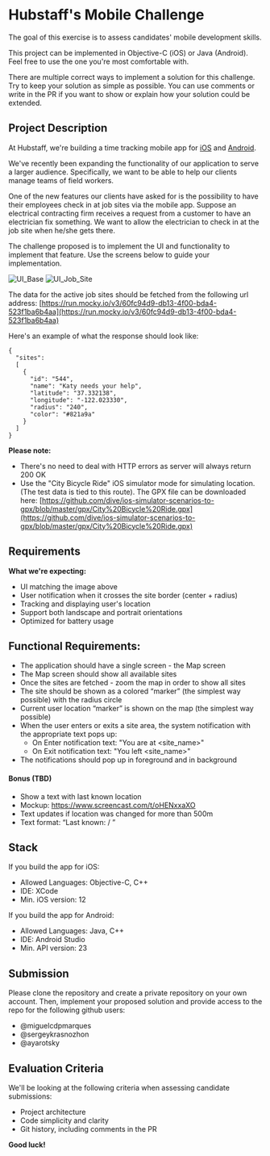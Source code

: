 # Hubstaff's Mobile Challenge
The goal of this exercise is to assess candidates' mobile development skills.

This project can be implemented in Objective-C (iOS) or Java (Android). Feel free to use the one you're most comfortable with.

There are multiple correct ways to implement a solution for this challenge. Try to keep your solution as simple as possible. You can use comments or write in the PR if you want to show or explain how your solution could be extended.

## Project Description
At Hubstaff, we're building a time tracking mobile app for [iOS](https://apps.apple.com/us/app/hubstaff-time-clock/id971894122) and [Android](https://play.google.com/store/apps/details?id=com.netsoft.Hubstaff&hl=en&gl=US). 

We've recently been expanding the functionality of our application to serve a larger audience. Specifically, we want to be able to help our clients manage teams of field workers.

One of the new features our clients have asked for is the possibility to have their employees check in at job sites via the mobile app. Suppose an electrical contracting firm receives a request from a customer to have an electrician fix something. We want to allow the electrician to check in at the job site when he/she gets there. 

The challenge proposed is to implement the UI and functionality to implement that feature. Use the screens below to guide your implementation.

![UI_Base](./assets/UI_base.png)
![UI_Job_Site](./assets/UI_job_site.png)

The data for the active job sites should be fetched from the following url address:
[https://run.mocky.io/v3/60fc94d9-db13-4f00-bda4-523f1ba6b4aa](https://run.mocky.io/v3/60fc94d9-db13-4f00-bda4-523f1ba6b4aa)

Here's an example of what the response should look like:
```
{
  "sites":
  [
    {
      "id": "544",            
      "name": "Katy needs your help",
      "latitude": "37.332138",
      "longitude": "-122.023330",
      "radius": "240",
      "color": "#821a9a"
    }
  ]
}

```

**Please note:**
- There's no need to deal with HTTP errors as server will always return 200 OK
- Use the "City Bicycle Ride" iOS simulator mode for simulating location. (The test data is tied to this route). The GPX file can be downloaded here: [https://github.com/dive/ios-simulator-scenarios-to-gpx/blob/master/gpx/City%20Bicycle%20Ride.gpx](https://github.com/dive/ios-simulator-scenarios-to-gpx/blob/master/gpx/City%20Bicycle%20Ride.gpx)

## Requirements
**What we're expecting:**
- UI matching the image above
- User notification when it crosses the site border (center + radius)
- Tracking and displaying user's location
- Support both landscape and portrait orientations
- Optimized for battery usage

## Functional Requirements:
- The application should have a single screen - the Map screen
- The Map screen should show all available sites
- Once the sites are fetched - zoom the map in order to show all sites
- The site should be shown as a colored “marker” (the simplest way possible) with the radius circle
- Current user location “marker” is shown on the map (the simplest way possible)
- When the user enters or exits a site area, the system notification with the appropriate text pops up:
  - On Enter notification text: "You are at <site_name>"
  - On Exit notification text: "You left <site_name>"
- The notifications should pop up in foreground and in background

#### Bonus (TBD)
- Show a text with last known location
- Mockup: https://www.screencast.com/t/oHENxxaXO
- Text updates if location was changed for more than 500m
- Text format: “Last known: <latitude> / <longitude>”

## Stack
If you build the app for iOS:
- Allowed Languages: Objective-C, C++
- IDE: XCode
- Min. iOS version: 12

If you build the app for Android:
- Allowed Languages: Java, C++
- IDE: Android Studio
- Min. API version: 23

## Submission
Please clone the repository and create a private repository on your own account. Then, implement your proposed solution and provide access to the repo for the following github users:
- @miguelcdpmarques
- @sergeykrasnozhon
- @ayarotsky

## Evaluation Criteria
We'll be looking at the following criteria when assessing candidate submissions:
- Project architecture
- Code simplicity and clarity
- Git history, including comments in the PR

**Good luck!**
